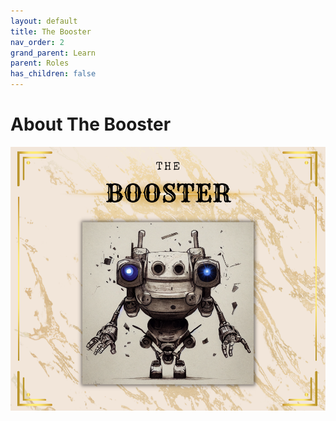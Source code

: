 ```yaml
---
layout: default
title: The Booster
nav_order: 2
grand_parent: Learn
parent: Roles
has_children: false
---
```


# About The Booster

![Booster](/assets/images/learn/role/booster.png)

